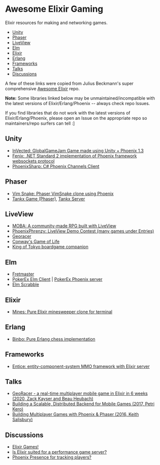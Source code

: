 # Awesome Elixir Gaming
Elixir resources for making and networking games. 

- [Unity](#unity)
- [Phaser](#phaser)
- [LiveView](#liveview)
- [Elm](#elm)
- [Elixir](#elixir)
- [Erlang](#erlang)
- [Frameworks](#frameworks)
- [Talks](#talks)
- [Discussions](#discussions)

A few of these links were copied from Julius Beckmann's super comprehensive [Awesome Elixir](https://github.com/h4cc/awesome-elixir) repo. 

**Note:** Some libraries linked below may be unmaintained/incompatible with the latest versions of Elixir/Erlang/Phoenix -- always check repo Issues. 

If you find libraries that do not work with the latest versions of Elixir/Erlang/Phoenix, please open an Issue on the appropriate repo so maintainers/repo surfers can tell :]

## Unity

- [InVected: GlobalGameJam Game made using Unity + Phoenix 1.3](https://elixirforum.com/t/invected-globalgamejam-game-that-uses-elixir/12413)
- [Fenix: .NET Standard 2 implementation of Phoenix framework websockets protocol](https://github.com/mjaric/fenix)
- [PhoenixSharp: C# Phoenix Channels Client](https://github.com/Mazyod/PhoenixSharp)

## Phaser

- [Vim Snake: Phaser VimSnake clone using Phoenix](https://github.com/theanht1/vim_snake)
- [Tankx Game (Phaser)](https://github.com/denvaar/tankx_client), [Tankx Server](https://github.com/denvaar/tankx)

## LiveView

- [MOBA: A community-made RPG built with LiveView](https://elixirforum.com/t/moba-a-community-made-rpg-built-with-liveview/34123?fbclid=IwAR0D7e1pETuH1OeuGv_TIY2xkVpGkPYkOnIt28S9UoEcyCf8jg9hwQt4M9I)
- [PhoenixPhrenzy: LiveView Demo Contest (many games under Entries)](https://phoenixphrenzy.com/)
- [Georacer](https://github.com/zkayser/georacer)
- [Conway's Game of Life](https://github.com/dkarter/game_of_life)
- [King of Tokyo boardgame companion](https://github.com/dkarter/king_of_tokyo)

## Elm

- [Fretmaster](https://github.com/dkarter/fretmaster-elm)
- [PokerEx Elm Client](https://github.com/zkayser/pokerex_client) | [PokerEx Phoenix server](https://github.com/zkayser/poker_ex)
- [Elm Scrabble](https://github.com/zkayser/elm_scrabble)

## Elixir

- [Mines: Pure Elixir minesweeper clone for terminal](https://github.com/kevin-hanselman/mines)

## Erlang

- [Binbo: Pure Erlang chess implementation](https://github.com/DOBRO/binbo)

## Frameworks

- [Entice: entity-component-system MMO framework with Elixir server](https://github.com/entice/entice)

## Talks

- [GeoRacer - a real-time multiplayer mobile game in Elixir in 6 weeks (2020, Zack Kayser and Beau Heubach)](https://www.youtube.com/watch?v=5DGUqcd-HWQ&ab_channel=CodeSync)
- [Building a Scalable, Distributed Backend for Mobile Games (2017, Petri Kero)](https://www.youtube.com/watch?v=nCSO8yeR0c4&ab_channel=ErlangSolutions)
- [Building Multiplayer Games with Phoenix & Phaser (2016, Keith Salisbury)](https://www.youtube.com/watch?v=I5L9_cXwBcU&ab_channel=ErlangSolutions)

## Discussions 

- [Elixir Games!](https://elixirforum.com/t/elixir-games/26731)
- [Is Elixir suited for a performance game server?](https://elixirforum.com/t/is-elixir-suited-for-a-performance-game-server/21809/11)
- [Phoenix Presence for tracking players?](https://elixirforum.com/t/help-me-decide-between-phoenix-presence-and-a-custom-solution/19605)
